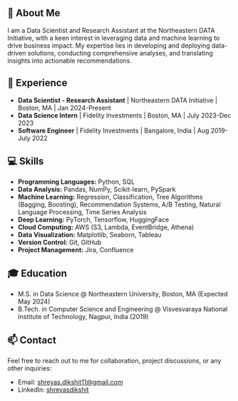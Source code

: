 ## 🚀 About Me

I am a Data Scientist and Research Assistant at the Northeastern DATA Initiative, with a keen interest in leveraging data and machine learning to drive business impact. My expertise lies in developing and deploying data-driven solutions, conducting comprehensive analyses, and translating insights into actionable recommendations.

## 💼 Experience
- **Data Scientist - Research Assistant** | Northeastern DATA Initiative | Boston, MA | Jan 2024-Present
- **Data Science Intern** | Fidelity Investments | Boston, MA | July 2023-Dec 2023
- **Software Engineer** | Fidelity Investments | Bangalore, India | Aug 2019-July 2022

## 💻 Skills

- **Programming Languages:** Python, SQL
- **Data Analysis:** Pandas, NumPy, Scikit-learn, PySpark
- **Machine Learning:** Regression, Classification, Tree Algorithms (Bagging, Boosting), Recommendation Systems, A/B Testing, Natural Language Processing, Time Series Analysis
- **Deep Learning:** PyTorch, Tensorflow, HuggingFace
- **Cloud Computing:** AWS (S3, Lambda, EventBridge, Athena)
- **Data Visualization:** Matplotlib, Seaborn, Tableau
- **Version Control:** Git, GitHub
- **Project Management:** Jira, Confluence

## 🎓 Education

- M.S. in Data Science @ Northeastern University, Boston, MA (Expected May 2024)
- B.Tech. in Computer Science and Engineering @ Visvesvaraya National Institute of Technology, Nagpur, India (2019)

## 📫 Contact

Feel free to reach out to me for collaboration, project discussions, or any other inquiries:

- Email: [shreyas.dikshit11@gmail.com](mailto:shreyas.dikshit11@gmail.com)
- LinkedIn: [shreyasdikshit](https://www.linkedin.com/in/shreyasdikshit/)
